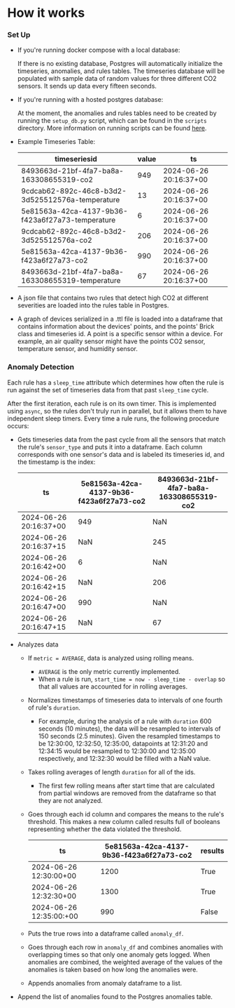# How it works

### Set Up

* If you're running docker compose with a local database:

    If there is no existing database, Postgres will automatically initialize the timeseries, anomalies, and rules tables. The timeseries database will be populated with sample data of random values for three different CO2 sensors. It sends up data every fifteen seconds.

* If you're running with a hosted postgres database:
    
    At the moment, the anomalies and rules tables need to be created by running the `setup_db.py` script, which can be found in the `scripts` directory. More information on running scripts can be found [here](scripts.md).

- Example Timeseries Table:

    | timeseriesid                                     | value | ts                    |
    | -------------------------------------------------| ----- | ----------------------|
    | 8493663d-21bf-4fa7-ba8a-163308655319-co2         |   949 | 2024-06-26 20:16:37+00|
    | 9cdcab62-892c-46c8-b3d2-3d525512576a-temperature |    13 | 2024-06-26 20:16:37+00|
    | 5e81563a-42ca-4137-9b36-f423a6f27a73-temperature |     6 | 2024-06-26 20:16:37+00|
    | 9cdcab62-892c-46c8-b3d2-3d525512576a-co2         |   206 | 2024-06-26 20:16:37+00|
    |5e81563a-42ca-4137-9b36-f423a6f27a73-co2          |   990 | 2024-06-26 20:16:37+00|
    |8493663d-21bf-4fa7-ba8a-163308655319-temperature  |    67 | 2024-06-26 20:16:37+00|

- A json file that contains two rules that detect high CO2 at different severities are loaded into the rules table in Postgres.

- A graph of devices serialized in a .ttl file is loaded into a dataframe that contains information about the devices' points, and the points' Brick class and timeseries id. A point is a specific sensor within a device. For example, an air quality sensor might have the points CO2 sensor, temperature sensor, and humidity sensor.

### Anomaly Detection

Each rule has a `sleep_time` attribute which determines how often the rule is run against the set of timeseries data from that past `sleep_time` cycle.

After the first iteration, each rule is on its own timer. This is implemented using `async`, so the rules don't truly run in parallel, but it allows them to have independent sleep timers. Every time a rule runs, the following procedure occurs:

- Gets timeseries data from the past cycle from all the sensors that match the rule's `sensor_type` and puts it into a dataframe. Each column corresponds with one sensor's data and is labeled its timeseries id, and the timestamp is the index:

   | ts                | 5e81563a-42ca-4137-9b36-f423a6f27a73-co2 |8493663d-21bf-4fa7-ba8a-163308655319-co2 |
    | -----------------------| ----- | ------|
    | 2024-06-26 20:16:37+00 |   949 | NaN|
    | 2024-06-26 20:16:37+15 |    NaN | 245|
    | 2024-06-26 20:16:42+00 |     6 | NaN|
    | 2024-06-26 20:16:42+15 |   NaN | 206|
    |2024-06-26 20:16:47+00  |   990 | NaN|
    |2024-06-26 20:16:47+15  |    NaN | 67|


- Analyzes data
    - If `metric = AVERAGE`, data is analyzed using rolling means.
        - `AVERAGE` is the only metric currently implemented.
        - When a rule is run, `start_time = now - sleep_time - overlap` so that all values are accounted for in rolling averages.
    - Normalizes timestamps of timeseries data to intervals of one fourth of rule's `duration`.
        - For example, during the analysis of a rule with `duration` 600 seconds (10 minutes), the data will be resampled to intervals of 150 seconds (2.5 minutes). Given the resampled timestamps to be 12:30:00, 12:32:50, 12:35:00, datapoints at 12:31:20 and 12:34:15 would be resampled to 12:30:00 and 12:35:00 respectively, and 12:32:30 would be filled with a NaN value.
    - Takes rolling averages of length `duration` for all of the ids.
        - The first few rolling means after start time that are calculated from partial windows are removed from the dataframe so that they are not analyzed.
    - Goes through each id column and compares the means to the rule's threshold. This makes a new column called results full of booleans representing whether the data violated the threshold.

        | ts                | 5e81563a-42ca-4137-9b36-f423a6f27a73-co2 |results
        | -----------------------| ------ | ------|
        | 2024-06-26 12:30:00+00 |   1200 |   True|
        | 2024-06-26 12:32:30+00 |   1300 |   True|
        | 2024-06-26 12:35:00:+00|    990 |  False|

    - Puts the true rows into a dataframe called `anomaly_df`.
    - Goes through each row in `anomaly_df` and combines anomalies with overlapping times so that only one anomaly gets logged. When anomalies are combined, the weighted average of the values of the anomalies is taken based on how long the anomalies were.
    - Appends anomalies from anomaly dataframe to a list.
- Append the list of anomalies found to the Postgres anomalies table.